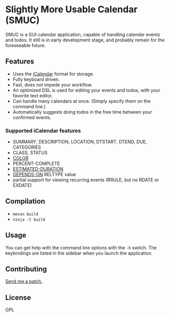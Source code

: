 # Slightly More Usable Calendar (SMUC)
SMUC is a GUI calendar application, capable of handling calendar events and
todos. It still is in early development stage, and probably remain for the
foreseeable future.

## Features
- Uses the [iCalendar](https://tools.ietf.org/html/rfc5545) format for storage.
- Fully keyboard driven.
- Fast, does not impede your workflow.
- An optimized DSL is used for editing your events and todos, with your favorite
  text editor.
- Can handle many calendars at once. (Simply specify them on the command line.)
- Automatically suggests doing todos in the free time between your confirmed
  events.

### Supported iCalendar features
- SUMMARY, DESCRIPTION, LOCATION, DTSTART, DTEND, DUE, CATEGORIES
- CLASS, STATUS
- [COLOR](https://tools.ietf.org/html/rfc7986#section-5.9)
- PERCENT-COMPLETE
- [ESTIMATED-DURATION](https://tools.ietf.org/html/draft-apthorp-ical-tasks-01#section-6.1)
- [DEPENDS-ON](https://tools.ietf.org/html/draft-ietf-calext-ical-relations-05#section-10.4) RELTYPE value
- partial support for viewing recurring events (RRULE, but no RDATE or EXDATE)


## Compilation
- `meson build`
- `ninja -C build`

## Usage
You can get help with the command line options with the `-h` switch.
The keybindings are listed in the sidebar when you launch the application.

## Contributing
[Send me a patch.](mailto:kuruczgyurci@hotmail.com)

## License
GPL
